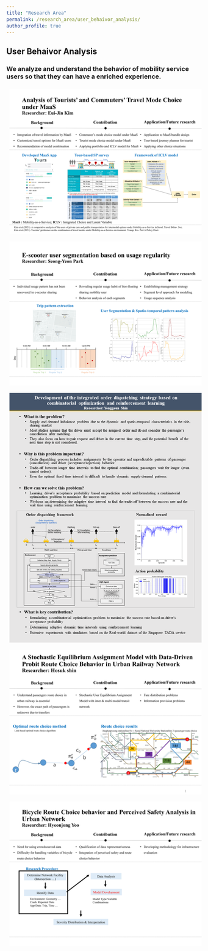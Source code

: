 ```yaml
---
title: "Research Area"
permalink: /research_area/user_behaivor_analysis/
author_profile: true
---
```


## User Behaivor Analysis
### We analyze and understand the behavior of mobility service users so that they can have a enriched experience.

<div style="text-align:left"><img src="/assets/images/research/김의진/슬라이드2.PNG" style="margin: 8px 8px 8px 8px;"/></div>

<div style="text-align:left"><img src="/assets/images/research/박성연/슬라이드1.PNG" style="margin: 8px 8px 8px 8px;"/></div>

<div style="text-align:left"><img src="/assets/images/research/신용근/슬라이드1.PNG" style="margin: 8px 8px 8px 8px;"/></div>

<div style="text-align:left"><img src="/assets/images/research/신호석/슬라이드1.PNG" style="margin: 8px 8px 8px 8px;"/></div>

<div style="text-align:left"><img src="/assets/images/research/유현종/슬라이드1.PNG" style="margin: 8px 8px 8px 8px;"/></div>